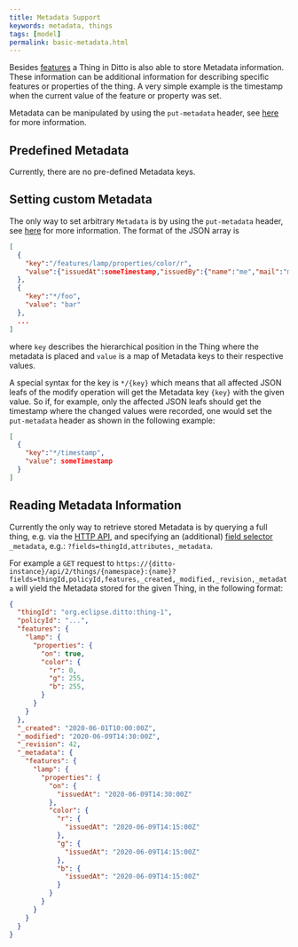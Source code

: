 ```yaml
---
title: Metadata Support
keywords: metadata, things
tags: [model]
permalink: basic-metadata.html
---
```


Besides [features](basic-feature.html) a Thing in Ditto is also able to store Metadata information. 
These information can be additional information for describing specific features or properties of the thing.
A very simple example is the timestamp when the current value of the feature or property was set.

Metadata can be manipulated by using the `put-metadata` header, see [here](protocol-specification.html#headers) for more information.

## Predefined Metadata 

Currently, there are no pre-defined Metadata keys.

## Setting custom Metadata

The only way to set arbitrary `Metadata` is by using the `put-metadata` header, see [here](protocol-specification.html#headers) for more information.
The format of the JSON array is 

```json
[
  {
    "key":"/features/lamp/properties/color/r",
    "value":{"issuedAt":someTimestamp,"issuedBy":{"name":"me","mail":"me@mail.com"}}
  },
  {
    "key":"*/foo",
    "value": "bar"
  },
  ...
]
```

where `key` describes the hierarchical position in the Thing where the metadata is placed and 
`value` is a map of Metadata keys to their respective values.

A special syntax for the key is `*/{key}` which means that all affected JSON leafs of the modify operation will
get the Metadata key `{key}` with the given value. So if, for example, only the affected JSON leafs should 
get the timestamp where the changed values were recorded, one would set the `put-metadata` header as shown in the following example: 

```json
[
  {
    "key":"*/timestamp",
    "value": someTimestamp
  }
]
```

## Reading Metadata Information

Currently the only way to retrieve stored Metadata is by querying a full thing, e.g. via the [HTTP API](http-api-doc.html), and specifying an (additional) [field selector](httpapi-concepts.html#with-field-selector) `_metadata`, e.g.: `?fields=thingId,attributes,_metadata`.

For example a `GET` request to `https://{ditto-instance}/api/2/things/{namespace}:{name}?fields=thingId,policyId,features,_created,_modified,_revision,_metadata`
will yield the Metadata stored for the given Thing, in the following format:

```json
{
  "thingId": "org.eclipse.ditto:thing-1",
  "policyId": "...",
  "features": {
    "lamp": {
      "properties": {
        "on": true,
        "color": {
          "r": 0,
          "g": 255,          
          "b": 255,
        }
      }
    }
  },
  "_created": "2020-06-01T10:00:00Z",
  "_modified": "2020-06-09T14:30:00Z",
  "_revision": 42,
  "_metadata": {
    "features": {
      "lamp": {
        "properties": {
          "on": {
            "issuedAt": "2020-06-09T14:30:00Z"
          },
          "color": {
            "r": {
              "issuedAt": "2020-06-09T14:15:00Z"
            },
            "g": {
              "issuedAt": "2020-06-09T14:15:00Z"
            },
            "b": {
              "issuedAt": "2020-06-09T14:15:00Z"
            }
          }
        }
      }
    }
  }
}
``` 
